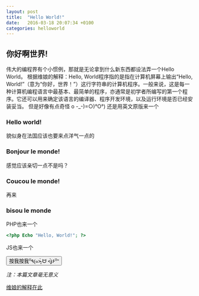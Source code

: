 ```yaml
---
layout: post
title:  "Hello World!"
date:   2016-03-18 20:07:34 +0100
categories: helloworld 
---
```

<h2>你好啊世界!</h2>
伟大的编程界有个小惯例，那就是无论拿到什么新东西都设法弄一个Hello World。 根据维娘的解释：Hello, World程序指的是指在计算机屏幕上输出“Hello, World!”（意为“你好，世界！”）这行字符串的计算机程序。一般来说，这是每一种计算机编程语言中最基本、最简单的程序，亦通常是初学者所编写的第一个程序。它还可以用来确定该语言的编译器、程序开发环境，以及运行环境是否已经安装妥当。
但是好像有点奇怪 o -_-)=○)°O°)
还是用英文原版来一个

<h3>Hello world!</h3>

貌似身在法国应该也要来点洋气一点的

<h3>Bonjour le monde!</h3>
感觉应该亲切一点不是吗？

<h3>Coucou le monde!</h3>
再来

<h3>bisou le monde</h3>
PHP也来一个

``` PHP
<?php Echo "Hello, World!"; ?>
```


JS也来一个


<button onclick="myFunction()">
    按我按我⁽⁽٩(๑˃̶͈̀ ᗨ ˂̶͈́)۶⁾⁾"
  </button>

<script>
function myFunction()
{
    alert("Hello World！");
}
</script>

<i>注：本篇文章毫无意义</i>

<a href="https://zh.wikipedia.org/wiki/Hello_World">维娘的解释在此</a>



